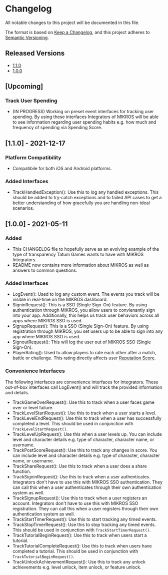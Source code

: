 # Changelog

All notable changes to this project will be documented in this file.

The format is based on [Keep a Changelog](https://keepachangelog.com/en/1.0.0/),
and this project adheres to [Semantic Versioning](https://semver.org/spec/v2.0.0.html).

## Released Versions

* [1.1.0](#1.1.0)
* [1.0.0](#1.0.0)

## [Upcoming]

### Track User Spending 

- (IN PROGRESS) Working on preset event interfaces for tracking user spending. By 
  using these interfaces Integrators of MIKROS will be able to see information regarding 
  user spending habits e.g. how much and frequency of spending via Spending Score.
  
<a name="1.1.0"></a>
## [1.1.0] - 2021-12-17

### Platform Compatibility

- Compatibile for both iOS and Android platforms.

### Added Interfaces

- TrackHandledException(): Use this to log any handled exceptions. This should be added to try-catch exceptions 
  and to failed API cases to get a better understanding of how gracefully you are handling non-ideal scenarios.

<a name="1.0.0"></a>
## [1.0.0] - 2021-05-11

### Added

- This CHANGELOG file to hopefully serve as an evolving example of the type
  of transparency Tatum Games wants to have with MIKROS Integrators.
- README now contains more information about MIKROS as well as answers to common questions.

### Added Interfaces

- LogEvent(): Used to log any custom event. The events you track will be visible in real-time
  on the MIKROS dashboard.
- SigninRequest(): This is a SSO (Single Sign-On) feature. By using authentication through 
  MIKROS, you allow users to convienantly sign into your app. Additionally, this helps us
  track user behaviors across all apps where MIKROS SSO is used.
- SignupRequest(): This is a SSO (Single Sign-On) feature. By using registration through 
  MIKROS, you set users up to be able to sign into any app where MIKROS SSO is used.
- SignoutRequest(): This will log the user out of MIKROS SSO (Single Sign-On).
- PlayerRating(): Used to allow players to rate each other after a match, battle or challenge.
  This rating directly affects user [Reputation Score](https://developer.tatumgames.com/documentation/scores#reputation-score).

### Convenience Interfaces

The following interfaces are convenience interfaces for Integrators. These out-of-box interfaces 
call LogEvent() and will track the provided information and details.

- TrackGameOverRequest(): Use this to track when a user faces game over or level failure.
- TrackLevelStartRequest(): Use this to track when a user starts a level.
- TrackLevelEndRequest(): Use this to track when a user has successfully completed a level. This should be used in 
  conjunction with `TrackLevelStartRequest()`.
- TrackLevelUpRequest(): Use this when a user levels up. You can include level and character
  details e.g. type of character, character name, or username.
- TrackPostScoreRequest(): Use this to track any changes in score. You can include level and character
  details e.g. type of character, character name, or username.
- TrackShareRequest(): Use this to track when a user does a share function.
- TrackSigninRequest(): Use this to track when a user authenticates. Integrators don't have to use
  this with MIKROS SSO authentication. They can call this when a user authenticates through
  their own authentication system as well.
- TrackSignupRequest(): Use this to track when a user registers an account. Integrators don't have
  to use this with MIKROS SSO registration. They can call this when a user registers through
  their own authentication system as well.
- TrackStartTimerRequest(): Use this to start tracking any timed events.
- TrackStopTimerRequest(): Use this to stop tracking any timed events. This should be used in conjunction
  with `TrackStartTimerRequest()`.
- TrackTutorialBeginRequest(): Use this to track when users start a tutorial.
- TrackTutorialCompleteRequest(): Use this to track when users have completed a tutorial. This should be used in
  conjunction with `TrackTutorialBeginRequest()`.
- TrackUnlockAchievementRequest(): Use this to track any unlock achievements e.g. level unlock, item
  unlock, or feature unlock.
